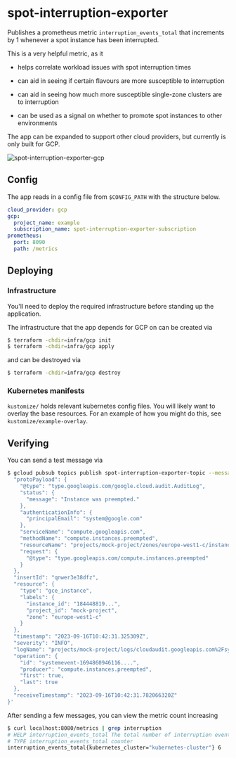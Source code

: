 # spot-interruption-exporter
Publishes a prometheus metric `interruption_events_total` that increments by 1 whenever a spot instance has been interrupted.

This is a very helpful metric, as it 

- helps correlate workload issues with spot interruption times

- can aid in seeing if certain flavours are more susceptible to interruption

- can aid in seeing how much more susceptible single-zone clusters are to interruption

- can be used as a signal on whether to promote spot instances to other environments

The app can be expanded to support other cloud providers, but currently is only built for GCP.

![spot-interruption-exporter-gcp](https://github.com/thought-machine/spot-interruption-exporter/assets/11613073/3aac4b50-8ff3-49b2-9edd-cf60da294e98)


## Config

The app reads in a config file from `$CONFIG_PATH` with the structure below.

```yaml
cloud_provider: gcp 
gcp:
  project_name: example
  subscription_name: spot-interruption-exporter-subscription 
prometheus:
  port: 8090 
  path: /metrics 
```

## Deploying

### Infrastructure
You'll need to deploy the required infrastructure before standing up the application.

The infrastructure that the app depends for GCP on can be created via
```bash
$ terraform -chdir=infra/gcp init
$ terraform -chdir=infra/gcp apply
```

and can be destroyed via
```bash
$ terraform -chdir=infra/gcp destroy
```

### Kubernetes manifests
`kustomize/` holds relevant kubernetes config files. You will likely want to overlay the base resources. For an example of how you might do this, see `kustomize/example-overlay`.

## Verifying

You can send a test message via
```bash
$ gcloud pubsub topics publish spot-interruption-exporter-topic --message '{
  "protoPayload": {
    "@type": "type.googleapis.com/google.cloud.audit.AuditLog",
    "status": {
      "message": "Instance was preempted."
    },
    "authenticationInfo": {
      "principalEmail": "system@google.com"
    },
    "serviceName": "compute.googleapis.com",
    "methodName": "compute.instances.preempted",
    "resourceName": "projects/mock-project/zones/europe-west1-c/instances/mock-instance-spot-3706-5b909138-nr65",
    "request": {
      "@type": "type.googleapis.com/compute.instances.preempted"
    }
  },
  "insertId": "qnwer3e38dfz",
  "resource": {
    "type": "gce_instance",
    "labels": {
      "instance_id": "184448819...",
      "project_id": "mock-project",
      "zone": "europe-west1-c"
    }
  },
  "timestamp": "2023-09-16T10:42:31.325309Z",
  "severity": "INFO",
  "logName": "projects/mock-project/logs/cloudaudit.googleapis.com%2Fsystem_event",
  "operation": {
    "id": "systemevent-1694860946116....",
    "producer": "compute.instances.preempted",
    "first": true,
    "last": true
  },
  "receiveTimestamp": "2023-09-16T10:42:31.782066320Z"
}'
```

After sending a few messages, you can view the metric count increasing
```bash
$ curl localhost:8080/metrics | grep interruption
# HELP interruption_events_total The total number of interruption events for a given cluster
# TYPE interruption_events_total counter
interruption_events_total{kubernetes_cluster="kubernetes-cluster"} 6
```
